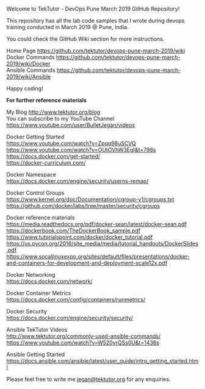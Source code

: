 Welcome to TekTutor - DevOps Pune March 2019 GitHub Repository!<br>

This repository has all the lab code samples that I wrote during devops training conducted in March 2019 @ Pune, India.<br>

You could check the GitHub Wiki section for more instructions.<br>

Home Page https://github.com/tektutor/devops-pune-march-2019/wiki<br>
Docker Commands https://github.com/tektutor/devops-pune-march-2019/wiki/Docker<br>
Ansible Commands https://github.com/tektutor/devops-pune-march-2019/wiki/Ansible<br>

Happy coding!<br>

<B>For further reference materials</B>

My Blog http://www.tektutor.org/blog<br>
You can subscribe to my YouTube Channel https://www.youtube.com/user/BulletJegan/videos<br>

Docker Getting Started<br>
https://www.youtube.com/watch?v=Zpqq98uSCVQ<br>
https://www.youtube.com/watch?v=OUtOVhW3EgI&t=798s<br>
https://docs.docker.com/get-started/<br>
https://docker-curriculum.com/<br>

Docker Namespace<br>
https://docs.docker.com/engine/security/userns-remap/<br>

Docker Control Groups<br>
https://www.kernel.org/doc/Documentation/cgroup-v1/cgroups.txt<br>
https://github.com/docker/labs/tree/master/security/cgroups<br>

Docker reference materials<br>
https://media.readthedocs.org/pdf/docker-sean/latest/docker-sean.pdf<br>
https://dockerbook.com/TheDockerBook_sample.pdf<br>
https://www.tutorialspoint.com/docker/docker_tutorial.pdf<br>
https://us.pycon.org/2016/site_media/media/tutorial_handouts/DockerSlides.pdf<br>
https://www.socallinuxexpo.org/sites/default/files/presentations/docker-and-containers-for-development-and-deployment-scale12x.pdf<br>

Docker Networking<br>
https://docs.docker.com/network/<br>

Docker Container Metrics<br>
https://docs.docker.com/config/containers/runmetrics/<br>

Docker Security<br>
https://docs.docker.com/engine/security/security/<br>

Ansible TekTutor Videos<br>
http://www.tektutor.org/commonly-used-ansible-commands/<br>
https://www.youtube.com/watch?v=W520vrQSs0U&t=1438s<br>

Ansible Getting Started<br>
https://docs.ansible.com/ansible/latest/user_guide/intro_getting_started.html<br>





Please feel free to write me jegan@tektutor.org for any enquiries.<br>
